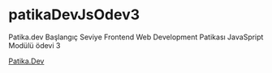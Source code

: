 # patikaDevJsOdev3
Patika.dev Başlangıç Seviye Frontend Web Development Patikası JavaSpript Modülü ödevi 3

[Patika.Dev](https://www.patika.dev)

